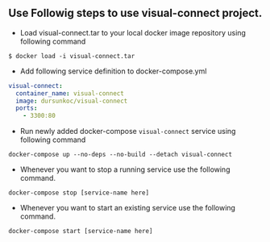 ## Use Followig steps to use visual-connect project.

- Load visual-connect.tar to your local docker image repository using following command
```shell
$ docker load -i visual-connect.tar 
```

- Add following service definition to docker-compose.yml
```yaml
visual-connect:
  container_name: visual-connect
  image: dursunkoc/visual-connect
  ports:
    - 3300:80
```

- Run newly added docker-compose ```visual-connect``` service using following command

```shell
docker-compose up --no-deps --no-build --detach visual-connect
```

- Whenever you want to stop a running service use the following command.

```shell
docker-compose stop [service-name here]
```

- Whenever you want to start an existing service use the following command.

```shell
docker-compose start [service-name here]
```
